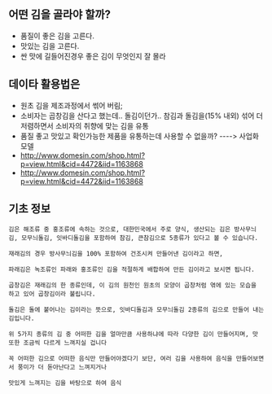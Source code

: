 
## 어떤 김을 골라야 할까?

- 품질이 좋은 김을 고른다.
- 맛있는 김을 고른다.
- 싼 맛에 길들어진경우 좋은 김이 무엇인지 잘 몰라 


## 데이타 활용법은

- 원초 김을 제조과정에서 썪어 버림;
- 소비자는 곱창김을 산다고 했는데.. 돌김이던가..
  참김과 돌김을(15% 내외) 섞어 더 저렴하면서 소비자의 취향에 맞는 김을 유통
- 품질 좋고 맛있고 확인가능한 제품을 유통하는데 사용할 수 없을까?     ----> 사업화 모델
- http://www.domesin.com/shop.html?p=view.html&cid=4472&iid=1163868
- http://www.domesin.com/shop.html?p=view.html&cid=4472&iid=1163868


## 기초 정보

```
김은 해조류 중 홍조류에 속하는 것으로, 대한민국에서 주로 양식, 생산되는 김은 방사무늬김, 모무늬돌김, 잇바디돌김을 포함하여 참김, 큰참김으로 5종류가 있다고 볼 수 있습니다.

재래김의 경우 방사무늬김을 100% 포함하여 건조시켜 만들어낸 김이라고 하면,

파래김은 녹조류인 파래와 홍조류인 김을 적절하게 배합하여 만든 김이라고 보시면 됩니다.

곱창김은 재래김의 한 종류인데, 이 김의 원천인 원초의 모양이 곱창처럼 엮에 있는 모습을 하고 있어 곱창김이라 불립니다.

돌김은 돌에 붙어나는 김이라는 뜻으로, 잇바디돌김과 모무늬돌김 2종류의 김으로 만들어 내는 김입니다.

위 5가지 종류의 김 중 어떠한 김을 얼마만큼 사용하냐에 따라 다양한 김이 만들어지며, 맛 또한 조금씩 다르게 느껴지실 겁니다

꼭 어떠한 김으로 어떠한 음식만 만들어야겠다기 보단, 여러 김을 사용하여 음식을 만들어보면서 풍미가 더 돋아난다고 느껴지거나

맛있게 느껴지는 김을 바탕으로 하여 음식

```

